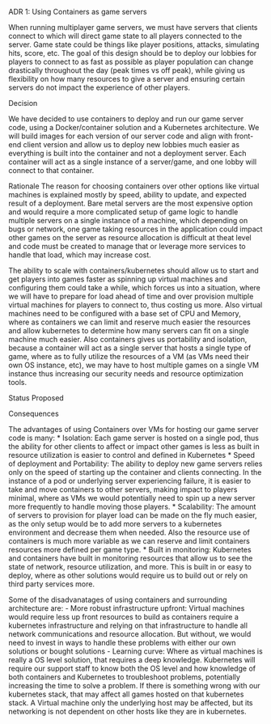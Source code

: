 ADR 1: Using Containers as game servers

When running multiplayer game servers, we must have servers that clients connect to which will direct game state to all players connected to the server.  Game state could be things like player positions, attacks, simulating hits, score, etc.  The goal of this design should be to deploy our lobbies for players to connect to as fast as possible as player population can change drastically throughout the day (peak times vs off peak), while giving us flexibility on how many resources to give a server and ensuring certain servers do not impact the experience of other players.

Decision

We have decided to use containers to deploy and run our game server code, using a Docker/container solution and a Kubernetes architecture.  We will build images for each version of our server code and align with front-end client version and allow us to deploy new lobbies much easier as everything is built into the container and not a deployment server.  Each container will act as a single instance of a server/game, and one lobby will connect to that container.

Rationale
The reason for choosing containers over other options like virtual machines is explained mostly by speed, ability to update, and expected result of a deployment.  Bare metal servers are the most expensive option and would require a more complicated setup of game logic to handle multiple servers on a single instance of a machine, which depending on bugs or network, one game taking resources in the application could impact other games on the server as resource allocation is difficult at theat level and code must be created to manage that or leverage more services to handle that load, which may increase cost.  

The ability to scale with containers/kubernetes should allow us to start and get players into games faster as spinning up virtual machines and configuring them could take a while, which forces us into a situation, where we will have to prepare for load ahead of time and over provision multiple virtual machines for players to connect to, thus costing us more.  Also virtual machines need to be configured with a base set of CPU and Memory, where as containers we can limit and reserve much easier the resources and allow kubernetes to determine how many servers can fit on a single machine much easier. Also containers gives us portability and isolation, because a container will act as a single server that hosts a single type of game, where as to fully utilize the resources of a VM (as VMs need their own OS instance, etc), we may have to host multiple games on a single VM instance thus increasing our security needs and resource optimization tools.

Status
Proposed

Consequences

The advantages of using Containers over VMs for hosting our game server code is many:
    * Isolation:  Each game server is hosted on a single pod, thus the ability for other clients to affect or impact other games is less as built in resource utilization is easier to control and defined in Kubernetes
    * Speed of deployment and Portability: The ability to deploy new game servers relies only on the speed of starting up the container and clients connecting.  In the instance of a pod or underlying server experiencing failure, it is easier to take and move containers to other servers, making impact to players minimal, where as VMs we would potentially need to spin up a new server more frequently to handle moving those players.
    * Scalability: The amount of servers to provision for player load can be made on the fly much easier, as the only setup would be to add more servers to a kubernetes environment and decrease them when needed.  Also the resource use of containers is much more variable as we can reserve and limit containers resources more defined per game type.
    * Built in monitoring: Kubernetes and containers have built in monitoring resources that allow us to see the state of network, resource utilization, and more.  This is built in or easy to deploy, where as other solutions would require us to build out or rely on third party services more.


Some of the disadvanatages of using containers and surrounding architecture are:
    - More robust infrastructure upfront: Virtual machines would require less up front resources to build as containers require a kubernetes infrastructure and relying on that infrastructure to handle all network communications and resource allocation.  But without, we would need to invest in ways to handle these problems with either our own solutions or bought solutions
    - Learning curve:  Where as virtual machines is really a OS level solution, that requires a deep knowledge.  Kubernetes will require our support staff to know both the OS level and how knowledge of both containers and Kubernetes to troubleshoot problems, potentially increasing the time to solve a problem.  If there is something wrong with our kubernetes stack, that may affect all games hosted on that kubernetes stack.  A Virtual machine only the underlying host may be affected, but its networking is not dependent on other hosts like they are in kubernetes.